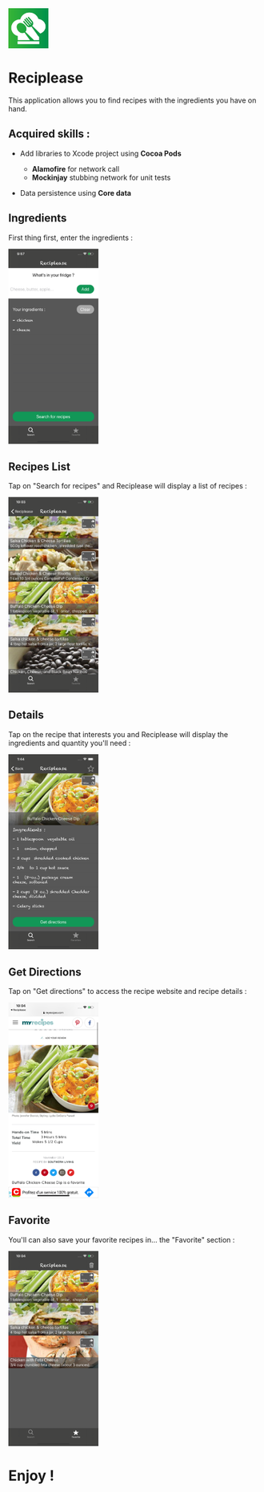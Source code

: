 <img src="AppImages/AppIcon.png" width="80">

# Reciplease
This application allows you to find recipes with the ingredients you have on hand. 

## Acquired skills :  
* Add libraries to Xcode project using **Cocoa Pods**
  * __Alamofire__ for network call
  * __Mockinjay__ stubbing network for unit tests

* Data persistence using **Core data**  

## Ingredients 
First thing first, enter the ingredients :  
    
 <img src="AppImages/Ingredients.png" width="180">

## Recipes List
Tap on "Search for recipes" and Reciplease will display a list of recipes :       
 
 <img src="AppImages/RecipesList.png" width="180">   

## Details 
Tap on the recipe that interests you and Reciplease will display the ingredients and quantity you'll need :  
 
  <img src="AppImages/Details1.png" width="180">   

## Get Directions 
Tap on "Get directions" to access the recipe website and recipe details :    
  
  <img src="AppImages/WebSite.png" width="180">   

## Favorite
You'll can also save your favorite recipes in... the "Favorite" section :    

  <img src="AppImages/Favorites.png" width="180">
  
 # Enjoy !

  
 
